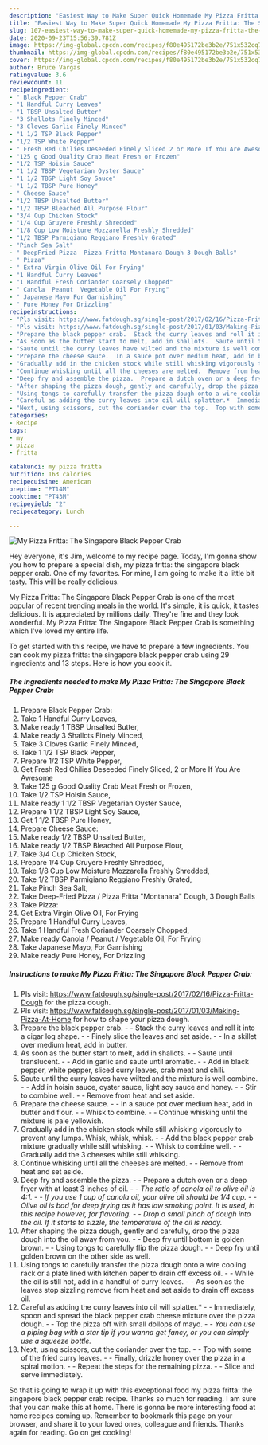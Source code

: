 ```yaml
---
description: "Easiest Way to Make Super Quick Homemade My Pizza Fritta: The Singapore Black Pepper Crab"
title: "Easiest Way to Make Super Quick Homemade My Pizza Fritta: The Singapore Black Pepper Crab"
slug: 107-easiest-way-to-make-super-quick-homemade-my-pizza-fritta-the-singapore-black-pepper-crab
date: 2020-09-23T15:56:39.781Z
image: https://img-global.cpcdn.com/recipes/f80e495172be3b2e/751x532cq70/my-pizza-fritta-the-singapore-black-pepper-crab-recipe-main-photo.jpg
thumbnail: https://img-global.cpcdn.com/recipes/f80e495172be3b2e/751x532cq70/my-pizza-fritta-the-singapore-black-pepper-crab-recipe-main-photo.jpg
cover: https://img-global.cpcdn.com/recipes/f80e495172be3b2e/751x532cq70/my-pizza-fritta-the-singapore-black-pepper-crab-recipe-main-photo.jpg
author: Bruce Vargas
ratingvalue: 3.6
reviewcount: 11
recipeingredient:
- " Black Pepper Crab"
- "1 Handful Curry Leaves"
- "1 TBSP Unsalted Butter"
- "3 Shallots Finely Minced"
- "3 Cloves Garlic Finely Minced"
- "1 1/2 TSP Black Pepper"
- "1/2 TSP White Pepper"
- " Fresh Red Chilies Deseeded Finely Sliced 2 or More If You Are Awesome"
- "125 g Good Quality Crab Meat Fresh or Frozen"
- "1/2 TSP Hoisin Sauce"
- "1 1/2 TBSP Vegetarian Oyster Sauce"
- "1 1/2 TBSP Light Soy Sauce"
- "1 1/2 TBSP Pure Honey"
- " Cheese Sauce"
- "1/2 TBSP Unsalted Butter"
- "1/2 TBSP Bleached All Purpose Flour"
- "3/4 Cup Chicken Stock"
- "1/4 Cup Gruyere Freshly Shredded"
- "1/8 Cup Low Moisture Mozzarella Freshly Shredded"
- "1/2 TBSP Parmigiano Reggiano Freshly Grated"
- "Pinch Sea Salt"
- " DeepFried Pizza  Pizza Fritta Montanara Dough 3 Dough Balls"
- " Pizza"
- " Extra Virgin Olive Oil For Frying"
- "1 Handful Curry Leaves"
- "1 Handful Fresh Coriander Coarsely Chopped"
- " Canola  Peanut  Vegetable Oil For Frying"
- " Japanese Mayo For Garnishing"
- " Pure Honey For Drizzling"
recipeinstructions:
- "Pls visit: https://www.fatdough.sg/single-post/2017/02/16/Pizza-Fritta-Dough for the pizza dough."
- "Pls visit: https://www.fatdough.sg/single-post/2017/01/03/Making-Pizza-At-Home for how to shape your pizza dough."
- "Prepare the black pepper crab.  Stack the curry leaves and roll it into a cigar log shape.  Finely slice the leaves and set aside.  In a skillet over medium heat, add in butter."
- "As soon as the butter start to melt, add in shallots.  Saute until translucent.  Add in garlic and saute until aromatic.  Add in black pepper, white pepper, sliced curry leaves, crab meat and chili."
- "Saute until the curry leaves have wilted and the mixture is well combine.  Add in hoisin sauce, oyster sauce, light soy sauce and honey.  Stir to combine well.  Remove from heat and set aside."
- "Prepare the cheese sauce.  In a sauce pot over medium heat, add in butter and flour.  Whisk to combine.  Continue whisking until the mixture is pale yellowish."
- "Gradually add in the chicken stock while still whisking vigorously to prevent any lumps. Whisk, whisk, whisk.  Add the black pepper crab mixture gradually while still whisking.  Whisk to combine well.  Gradually add the 3 cheeses while still whisking."
- "Continue whisking until all the cheeses are melted.  Remove from heat and set aside."
- "Deep fry and assemble the pizza.  Prepare a dutch oven or a deep fryer with at least 3 inches of oil.  *The ratio of canola oil to olive oil is 4:1.*  *If you use 1 cup of canola oil, your olive oil should be 1/4 cup.*  *Olive oil is bad for deep frying as it has low smoking point. It is used, in this recipe however, for flavoring.*  *Drop a small pinch of dough into the oil. If it starts to sizzle, the temperature of the oil is ready.*"
- "After shaping the pizza dough, gently and carefully, drop the pizza dough into the oil away from you.  Deep fry until bottom is golden brown.  Using tongs to carefully flip the pizza dough.  Deep fry until golden brown on the other side as well."
- "Using tongs to carefully transfer the pizza dough onto a wire cooling rack or a plate lined with kitchen paper to drain off excess oil.  While the oil is still hot, add in a handful of curry leaves.  As soon as the leaves stop sizzling remove from heat and set aside to drain off excess oil."
- "Careful as adding the curry leaves into oil will splatter.*  Immediately, spoon and spread the black pepper crab cheese mixture over the pizza dough.  Top the pizza off with small dollops of mayo.  *You can use a piping bag with a star tip if you wanna get fancy, or you can simply use a squeeze bottle.*"
- "Next, using scissors, cut the coriander over the top.  Top with some of the fried curry leaves.  Finally, drizzle honey over the pizza in a spiral motion.  Repeat the steps for the remaining pizza.  Slice and serve immediately."
categories:
- Recipe
tags:
- my
- pizza
- fritta

katakunci: my pizza fritta 
nutrition: 163 calories
recipecuisine: American
preptime: "PT14M"
cooktime: "PT43M"
recipeyield: "2"
recipecategory: Lunch

---
```



![My Pizza Fritta: The Singapore Black Pepper Crab](https://img-global.cpcdn.com/recipes/f80e495172be3b2e/751x532cq70/my-pizza-fritta-the-singapore-black-pepper-crab-recipe-main-photo.jpg)

Hey everyone, it's Jim, welcome to my recipe page. Today, I'm gonna show you how to prepare a special dish, my pizza fritta: the singapore black pepper crab. One of my favorites. For mine, I am going to make it a little bit tasty. This will be really delicious.



My Pizza Fritta: The Singapore Black Pepper Crab is one of the most popular of recent trending meals in the world. It's simple, it is quick, it tastes delicious. It is appreciated by millions daily. They're fine and they look wonderful. My Pizza Fritta: The Singapore Black Pepper Crab is something which I've loved my entire life.


To get started with this recipe, we have to prepare a few ingredients. You can cook my pizza fritta: the singapore black pepper crab using 29 ingredients and 13 steps. Here is how you cook it.

<!--inarticleads1-->

##### The ingredients needed to make My Pizza Fritta: The Singapore Black Pepper Crab:

1. Prepare  Black Pepper Crab:
1. Take 1 Handful Curry Leaves,
1. Make ready 1 TBSP Unsalted Butter,
1. Make ready 3 Shallots Finely Minced,
1. Take 3 Cloves Garlic Finely Minced,
1. Take 1 1/2 TSP Black Pepper,
1. Prepare 1/2 TSP White Pepper,
1. Get  Fresh Red Chilies Deseeded Finely Sliced, 2 or More If You Are Awesome
1. Take 125 g Good Quality Crab Meat Fresh or Frozen,
1. Take 1/2 TSP Hoisin Sauce,
1. Make ready 1 1/2 TBSP Vegetarian Oyster Sauce,
1. Prepare 1 1/2 TBSP Light Soy Sauce,
1. Get 1 1/2 TBSP Pure Honey,
1. Prepare  Cheese Sauce:
1. Make ready 1/2 TBSP Unsalted Butter,
1. Make ready 1/2 TBSP Bleached All Purpose Flour,
1. Take 3/4 Cup Chicken Stock,
1. Prepare 1/4 Cup Gruyere Freshly Shredded,
1. Take 1/8 Cup Low Moisture Mozzarella Freshly Shredded,
1. Take 1/2 TBSP Parmigiano Reggiano Freshly Grated,
1. Take Pinch Sea Salt,
1. Take  Deep-Fried Pizza / Pizza Fritta &#34;Montanara&#34; Dough, 3 Dough Balls
1. Take  Pizza:
1. Get  Extra Virgin Olive Oil, For Frying
1. Prepare 1 Handful Curry Leaves,
1. Take 1 Handful Fresh Coriander Coarsely Chopped,
1. Make ready  Canola / Peanut / Vegetable Oil, For Frying
1. Take  Japanese Mayo, For Garnishing
1. Make ready  Pure Honey, For Drizzling




<!--inarticleads2-->

##### Instructions to make My Pizza Fritta: The Singapore Black Pepper Crab:

1. Pls visit: https://www.fatdough.sg/single-post/2017/02/16/Pizza-Fritta-Dough for the pizza dough.
1. Pls visit: https://www.fatdough.sg/single-post/2017/01/03/Making-Pizza-At-Home for how to shape your pizza dough.
1. Prepare the black pepper crab. -  - Stack the curry leaves and roll it into a cigar log shape. -  - Finely slice the leaves and set aside. -  - In a skillet over medium heat, add in butter.
1. As soon as the butter start to melt, add in shallots. -  - Saute until translucent. -  - Add in garlic and saute until aromatic. -  - Add in black pepper, white pepper, sliced curry leaves, crab meat and chili.
1. Saute until the curry leaves have wilted and the mixture is well combine. -  - Add in hoisin sauce, oyster sauce, light soy sauce and honey. -  - Stir to combine well. -  - Remove from heat and set aside.
1. Prepare the cheese sauce. -  - In a sauce pot over medium heat, add in butter and flour. -  - Whisk to combine. -  - Continue whisking until the mixture is pale yellowish.
1. Gradually add in the chicken stock while still whisking vigorously to prevent any lumps. Whisk, whisk, whisk. -  - Add the black pepper crab mixture gradually while still whisking. -  - Whisk to combine well. -  - Gradually add the 3 cheeses while still whisking.
1. Continue whisking until all the cheeses are melted. -  - Remove from heat and set aside.
1. Deep fry and assemble the pizza. -  - Prepare a dutch oven or a deep fryer with at least 3 inches of oil. -  - *The ratio of canola oil to olive oil is 4:1.* -  - *If you use 1 cup of canola oil, your olive oil should be 1/4 cup.* -  - *Olive oil is bad for deep frying as it has low smoking point. It is used, in this recipe however, for flavoring.* -  - *Drop a small pinch of dough into the oil. If it starts to sizzle, the temperature of the oil is ready.*
1. After shaping the pizza dough, gently and carefully, drop the pizza dough into the oil away from you. -  - Deep fry until bottom is golden brown. -  - Using tongs to carefully flip the pizza dough. -  - Deep fry until golden brown on the other side as well.
1. Using tongs to carefully transfer the pizza dough onto a wire cooling rack or a plate lined with kitchen paper to drain off excess oil. -  - While the oil is still hot, add in a handful of curry leaves. -  - As soon as the leaves stop sizzling remove from heat and set aside to drain off excess oil.
1. Careful as adding the curry leaves into oil will splatter.* -  - Immediately, spoon and spread the black pepper crab cheese mixture over the pizza dough. -  - Top the pizza off with small dollops of mayo. -  - *You can use a piping bag with a star tip if you wanna get fancy, or you can simply use a squeeze bottle.*
1. Next, using scissors, cut the coriander over the top. -  - Top with some of the fried curry leaves. -  - Finally, drizzle honey over the pizza in a spiral motion. -  - Repeat the steps for the remaining pizza. -  - Slice and serve immediately.




So that is going to wrap it up with this exceptional food my pizza fritta: the singapore black pepper crab recipe. Thanks so much for reading. I am sure that you can make this at home. There is gonna be more interesting food at home recipes coming up. Remember to bookmark this page on your browser, and share it to your loved ones, colleague and friends. Thanks again for reading. Go on get cooking!
